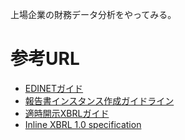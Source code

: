 上場企業の財務データ分析をやってみる。

# 参考URL

- [EDINETガイド](https://disclosure.edinet-fsa.go.jp/EKW0EZ0015.html)
- [報告書インスタンス作成ガイドライン](https://disclosure.edinet-fsa.go.jp/download/ESE140159.pdf)
- [適時開示XBRLガイド](https://www.jpx.co.jp/equities/listing/xbrl/03.html)
- [Inline XBRL 1.0 specification](http://www.xbrl.org/specification/inlinexbrl-part1/rec-2010-04-20/inlinexbrl-part1-rec-2010-04-20+corrected-errata-2011-08-17.html)
